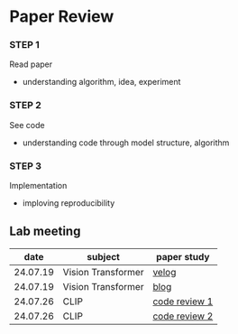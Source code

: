 # Paper Review
### STEP 1
Read paper
- understanding algorithm, idea, experiment
### STEP 2
See code
- understanding code through model structure, algorithm
### STEP 3
Implementation
- imploving reproducibility

## Lab meeting
| date | subject | paper study                                                     | 
| ------ | --------- | ------------------------------------------------------------ |
| 24.07.19    | Vision Transformer    | [velog](https://velog.io/@boyamie_/Vision-Transformer-1)                 |
| 24.07.19    | Vision Transformer    | [blog](https://blog.naver.com/boyamie/223517673100)                 |
| 24.07.26    | CLIP    | [code review 1](https://velog.io/@boyamie_/CLIP-CODE-review)                 |
| 24.07.26    | CLIP    | [code review 2](https://velog.io/@boyamie_/CLIP-CLIP-CODE-review-2)                 |
